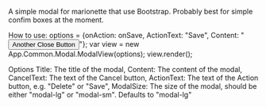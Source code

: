 A simple modal for marionette that use Bootstrap. Probably best for simple confim boxes at the moment.

How to use:
options = {onAction: onSave, ActionText: "Save", Content: "<button type='button' class='btn btn-default'>Another Close Button</button>"};
var view =  new App.Common.Modal.ModalView(options);
view.render();


Options 
Title: The title of the modal,
Content: The content of the modal,
CancelText: The text of the Cancel button,
ActionText: The text of the Action button, e.g. "Delete" or "Save",
ModalSize: The size of the modal, should be either "modal-lg" or "modal-sm". Defaults to "modal-lg"
